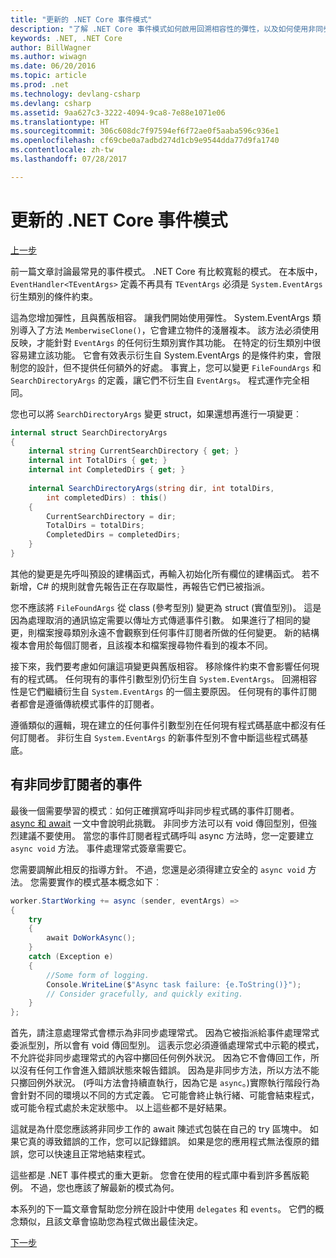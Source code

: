 ```yaml
---
title: "更新的 .NET Core 事件模式"
description: "了解 .NET Core 事件模式如何啟用回溯相容性的彈性，以及如何使用非同步訂閱者來實作安全事件處理。"
keywords: .NET, .NET Core
author: BillWagner
ms.author: wiwagn
ms.date: 06/20/2016
ms.topic: article
ms.prod: .net
ms.technology: devlang-csharp
ms.devlang: csharp
ms.assetid: 9aa627c3-3222-4094-9ca8-7e88e1071e06
ms.translationtype: HT
ms.sourcegitcommit: 306c608dc7f97594ef6f72ae0f5aaba596c936e1
ms.openlocfilehash: cf69cbe0a7adbd274d1cb9e9544dda77d9fa1740
ms.contentlocale: zh-tw
ms.lasthandoff: 07/28/2017

---
```


# <a name="the-updated-net-core-event-pattern"></a>更新的 .NET Core 事件模式

[上一步](event-pattern.md)

前一篇文章討論最常見的事件模式。 .NET Core 有比較寬鬆的模式。 在本版中，`EventHandler<TEventArgs>` 定義不再具有 `TEventArgs` 必須是 `System.EventArgs` 衍生類別的條件約束。

這為您增加彈性，且與舊版相容。 讓我們開始使用彈性。 System.EventArgs 類別導入了方法 `MemberwiseClone()`，它會建立物件的淺層複本。
該方法必須使用反映，才能針對 `EventArgs` 的任何衍生類別實作其功能。 在特定的衍生類別中很容易建立該功能。 它會有效表示衍生自 System.EventArgs 的是條件約束，會限制您的設計，但不提供任何額外的好處。
事實上，您可以變更 `FileFoundArgs` 和 `SearchDirectoryArgs` 的定義，讓它們不衍生自 `EventArgs`。
程式運作完全相同。

您也可以將 `SearchDirectoryArgs` 變更 struct，如果還想再進行一項變更︰

```csharp  
internal struct SearchDirectoryArgs  
{  
    internal string CurrentSearchDirectory { get; }  
    internal int TotalDirs { get; }  
    internal int CompletedDirs { get; }  
    
    internal SearchDirectoryArgs(string dir, int totalDirs, 
        int completedDirs) : this()  
    {  
        CurrentSearchDirectory = dir;  
        TotalDirs = totalDirs;  
        CompletedDirs = completedDirs;  
    }  
}  
```   

其他的變更是先呼叫預設的建構函式，再輸入初始化所有欄位的建構函式。 若不新增，C# 的規則就會先報告正在存取屬性，再報告它們已被指派。

您不應該將 `FileFoundArgs` 從 class (參考型別) 變更為 struct (實值型別)。 這是因為處理取消的通訊協定需要以傳址方式傳遞事件引數。 如果進行了相同的變更，則檔案搜尋類別永遠不會觀察到任何事件訂閱者所做的任何變更。 新的結構複本會用於每個訂閱者，且該複本和檔案搜尋物件看到的複本不同。

接下來，我們要考慮如何讓這項變更與舊版相容。
移除條件約束不會影響任何現有的程式碼。 任何現有的事件引數型別仍衍生自 `System.EventArgs`。
回溯相容性是它們繼續衍生自 `System.EventArgs` 的一個主要原因。 任何現有的事件訂閱者都會是遵循傳統模式事件的訂閱者。

遵循類似的邏輯，現在建立的任何事件引數型別在任何現有程式碼基底中都沒有任何訂閱者。 非衍生自 `System.EventArgs` 的新事件型別不會中斷這些程式碼基底。

## <a name="events-with-async-subscribers"></a>有非同步訂閱者的事件

最後一個需要學習的模式︰如何正確撰寫呼叫非同步程式碼的事件訂閱者。 [async 和 await](async.md) 一文中會說明此挑戰。 非同步方法可以有 void 傳回型別，但強烈建議不要使用。 當您的事件訂閱者程式碼呼叫 async 方法時，您一定要建立 `async void` 方法。 事件處理常式簽章需要它。

您需要調解此相反的指導方針。 不過，您還是必須得建立安全的 `async void` 方法。 您需要實作的模式基本概念如下︰

```csharp
worker.StartWorking += async (sender, eventArgs) =>
{
    try 
    {
        await DoWorkAsync();
    }
    catch (Exception e)
    {
        //Some form of logging.
        Console.WriteLine($"Async task failure: {e.ToString()}");
        // Consider gracefully, and quickly exiting.
    }
};
```

首先，請注意處理常式會標示為非同步處理常式。 因為它被指派給事件處理常式委派型別，所以會有 void 傳回型別。 這表示您必須遵循處理常式中示範的模式，不允許從非同步處理常式的內容中擲回任何例外狀況。 因為它不會傳回工作，所以沒有任何工作會進入錯誤狀態來報告錯誤。 因為是非同步方法，所以方法不能只擲回例外狀況。 (呼叫方法會持續直執行，因為它是 `async`。)實際執行階段行為會針對不同的環境以不同的方式定義。 它可能會終止執行緒、可能會結束程式，或可能令程式處於未定狀態中。 以上這些都不是好結果。

這就是為什麼您應該將非同步工作的 await 陳述式包裝在自己的 try 區塊中。 如果它真的導致錯誤的工作，您可以記錄錯誤。 如果是您的應用程式無法復原的錯誤，您可以快速且正常地結束程式。

這些都是 .NET 事件模式的重大更新。 您會在使用的程式庫中看到許多舊版範例。 不過，您也應該了解最新的模式為何。

本系列的下一篇文章會幫助您分辨在設計中使用 `delegates` 和 `events`。 它們的概念類似，且該文章會協助您為程式做出最佳決定。

[下一步](distinguish-delegates-events.md)

